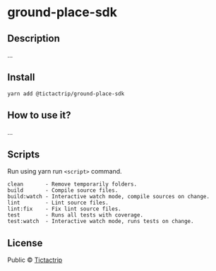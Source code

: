# ground-place-sdk

## Description

...

## Install

```
yarn add @tictactrip/ground-place-sdk
```

## How to use it?

...

## Scripts

Run using yarn run `<script>` command.

    clean       - Remove temporarily folders.
    build       - Compile source files.
    build:watch - Interactive watch mode, compile sources on change.
    lint        - Lint source files.
    lint:fix    - Fix lint source files.
    test        - Runs all tests with coverage.
    test:watch  - Interactive watch mode, runs tests on change.

## License

Public © [Tictactrip](https://www.tictactrip.eu)
